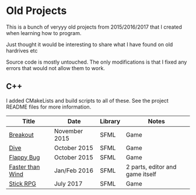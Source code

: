 # Old Projects

This is a bunch of veryyy old projects from 2015/2016/2017 that I created when learning how to program.

Just thought it would be interesting to share what I have found on old hardrives etc

Source code is mostly untouched. The only modifications is that I fixed any errors that would not allow them to work.

## C++

I added CMakeLists and build scripts to all of these. See the project README files for more information.

| Title                                                                                    | Date          | Library | Notes |
|------------------------------------------------------------------------------------------|---------------|---------|-------|
| [Breakout](https://github.com/Hopson97/Ancient-Projects/tree/master/c%2B%2B/breakout)    | November 2015 | SFML    | Game  |
| [Dive](https://github.com/Hopson97/Ancient-Projects/tree/master/c%2B%2B/dive)            | October 2015  | SFML    | Game  |
| [Flappy Bug](https://github.com/Hopson97/Ancient-Projects/tree/master/c%2B%2B/flappy-bug) | October 2015  | SFML    | Game  |
| [Faster than Wind](https://github.com/Hopson97/Ancient-Projects/tree/master/c%2B%2B/faster-than-wind) | Jan/Feb 2016| SFML | 2 parts, editor and game itself|
| [Stick RPG](https://github.com/Hopson97/Ancient-Projects/tree/master/c%2B%2B/stick-rpg)| July 2017 | SFML | Game |
